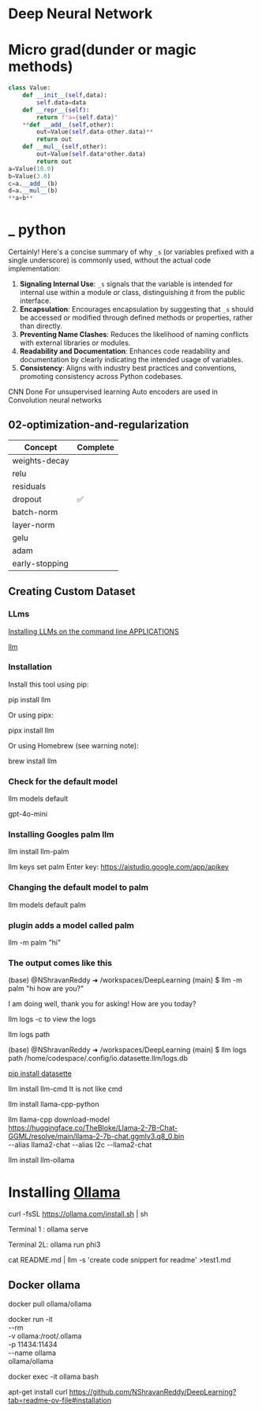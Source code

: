
##
# Deep Neural Network

# Micro grad(dunder or magic methods)

```python
class Value:
    def __init__(self,data):
        self.data=data
    def __repr__(self):
        return f"a={self.data}"
    **def __add__(self,other):
        out=Value(self.data-other.data)**
        return out
    def __mul__(self,other):
        out=Value(self.data*other.data)
        return out
a=Value(10.0)
b=Value(3.0)
c=a.__add__(b) 
d=a.__mul__(b)
**a+b**

```

# _ python

Certainly! Here's a concise summary of why `_s` (or variables prefixed with a single underscore) is commonly used, without the actual code implementation:
1. **Signaling Internal Use**: `_s` signals that the variable is intended for internal use within a module or class, distinguishing it from the public interface.
2. **Encapsulation**: Encourages encapsulation by suggesting that `_s` should be accessed or modified through defined methods or properties, rather than directly.
3. **Preventing Name Clashes**: Reduces the likelihood of naming conflicts with external libraries or modules.
4. **Readability and Documentation**: Enhances code readability and documentation by clearly indicating the intended usage of variables.
5. **Consistency**: Aligns with industry best practices and conventions, promoting consistency across Python codebases.



CNN Done
For unsupervised learning Auto encoders are used in Convolution neural networks


## 02-optimization-and-regularization

| Concept         | Complete |
|-----------------|-------|
| weights-decay   |     |
| relu            |    |
| residuals       |       |
| dropout         |  ✅  |
| batch-norm      |       |
| layer-norm      |       |
| gelu            |    |
| adam            |       |
| early-stopping  |      |




## Creating Custom Dataset


### LLms

[Installing LLMs on the command line APPLICATIONS](https://parlance-labs.com/education/applications/simon_llm_cli/index.html)

[llm](https://pypi.org/project/llm/)

### Installation

Install this tool using pip:

pip install llm

Or using pipx:

pipx install llm

Or using Homebrew (see warning note):

brew install llm

### Check for the default model

llm models default

gpt-4o-mini

### Installing Googles palm llm
llm install llm-palm

llm keys set palm
Enter key: https://aistudio.google.com/app/apikey

### Changing the default  model to palm
llm models default palm

### plugin adds a model called palm

llm -m palm "hi"

### The output comes like this

(base) @NShravanReddy ➜ /workspaces/DeepLearning (main) $ llm -m palm "hi how are you?"

I am doing well, thank you for asking! How are you today?

llm logs -c to view the logs 

llm logs path

(base) @NShravanReddy ➜ /workspaces/DeepLearning (main) $ llm logs path
/home/codespace/.config/io.datasette.llm/logs.db


[pip install datasette]('https://docs.datasette.io/en/stable/installation.html')


llm install llm-cmd
It is not like cmd 

llm install llama-cpp-python

llm llama-cpp download-model \
  https://huggingface.co/TheBloke/Llama-2-7B-Chat-GGML/resolve/main/llama-2-7b-chat.ggmlv3.q8_0.bin \
  --alias llama2-chat --alias l2c --llama2-chat



  llm install llm-ollama

  # Installing [Ollama](https://ollama.com/download/linux)
  curl -fsSL https://ollama.com/install.sh | sh 

Terminal 1 : ollama serve

Terminal 2L: ollama run phi3


  cat README.md | llm -s 'create code snippert for readme' >test1.md




## Docker ollama
docker pull ollama/ollama

docker run -it \
    --rm \
    -v ollama:/root/.ollama \
    -p 11434:11434 \
    --name ollama \
    ollama/ollama

   docker exec -it ollama bash

   apt-get install curl
https://github.com/NShravanReddy/DeepLearning?tab=readme-ov-file#installation
  
    